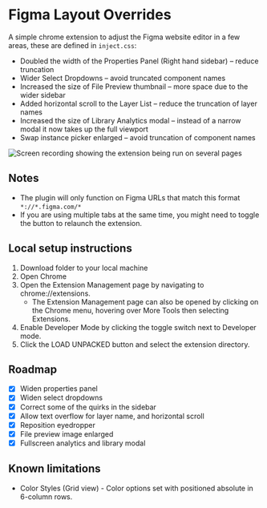 # Figma Layout Overrides

A simple chrome extension to adjust the Figma website editor in a few areas, these are defined in `inject.css`:
- Doubled the width of the Properties Panel (Right hand sidebar) – reduce truncation
- Wider Select Dropdowns – avoid truncated component names
- Increased the size of File Preview thumbnail – more space due to the wider sidebar
- Added horizontal scroll to the Layer List – reduce the truncation of layer names
- Increased the size of Library Analytics modal – instead of a narrow modal it now takes up the full viewport
- Swap instance picker enlarged – avoid truncation of component names

![Screen recording showing the extension being run on several pages](demo-extension.gif)

## Notes
* The plugin will only function on Figma URLs that match this format `*://*.figma.com/*`
* If you are using multiple tabs at the same time, you might need to toggle the button to relaunch the extension.

## Local setup instructions
1. Download folder to your local machine
2. Open Chrome
3. Open the Extension Management page by navigating to chrome://extensions.
   - The Extension Management page can also be opened by clicking on the Chrome menu, hovering over More Tools then selecting Extensions.
4. Enable Developer Mode by clicking the toggle switch next to Developer mode.
5. Click the LOAD UNPACKED button and select the extension directory.

## Roadmap
- [x] Widen properties panel
- [x] Widen select dropdowns
- [x] Correct some of the quirks in the sidebar
- [x] Allow text overflow for layer name, and horizontal scroll
- [x] Reposition eyedropper
- [x] File preview image enlarged
- [x] Fullscreen analytics and library modal

## Known limitations
* Color Styles (Grid view) - Color options set with positioned absolute in 6-column rows.
